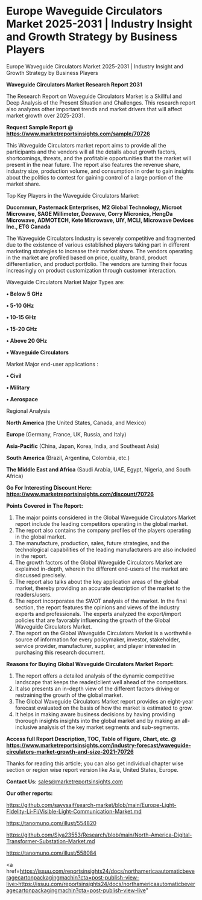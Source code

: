 # Europe Waveguide Circulators Market 2025-2031 | Industry Insight and Growth Strategy by Business Players
Europe Waveguide Circulators Market 2025-2031 | Industry Insight and Growth Strategy by Business Players

<strong>Waveguide Circulators Market Research Report 2031</strong>

The Research Report on Waveguide Circulators Market is a Skillful and Deep Analysis of the Present Situation and Challenges. This research report also analyzes other important trends and market drivers that will affect market growth over 2025-2031.

<strong>Request Sample Report @ <a href=https://www.marketreportsinsights.com/sample/70726>https://www.marketreportsinsights.com/sample/70726</a></strong>

This Waveguide Circulators market report aims to provide all the participants and the vendors will all the details about growth factors, shortcomings, threats, and the profitable opportunities that the market will present in the near future. The report also features the revenue share, industry size, production volume, and consumption in order to gain insights about the politics to contest for gaining control of a large portion of the market share.

Top Key Players in the Waveguide Circulators Market:

<strong>Ducommun, Pasternack Enterprises, M2 Global Technology, Microot Microwave, SAGE Millimeter, Deewave, Corry Micronics, HengDa Microwave, ADMOTECH, Kete Microwave, UIY, MCLI, Microwave Devices Inc., ETG Canada</strong>

The Waveguide Circulators Industry is severely competitive and fragmented due to the existence of various established players taking part in different marketing strategies to increase their market share. The vendors operating in the market are profiled based on price, quality, brand, product differentiation, and product portfolio. The vendors are turning their focus increasingly on product customization through customer interaction.

Waveguide Circulators Market Major Types are:

<strong>• Below 5 GHz

• 5-10 GHz

• 10-15 GHz

• 15-20 GHz

• Above 20 GHz

• Waveguide Circulators</strong>

Market Major end-user applications :

<strong>• Civil

• Military

• Aerospace</strong>

Regional Analysis

</u><strong><b>North America</b></strong> (the United States, Canada, and Mexico)

<strong><b>Europe </b></strong>(Germany, France, UK, Russia, and Italy)

<strong><b>Asia-Pacific</b></strong> (China, Japan, Korea, India, and Southeast Asia)

<strong><b>South America</b></strong> (Brazil, Argentina, Colombia, etc.)

<strong><b>The Middle East and Africa</b></strong> (Saudi Arabia, UAE, Egypt, Nigeria, and South Africa)

<strong>Go For Interesting Discount Here: <a href=https://www.marketreportsinsights.com/discount/70726>https://www.marketreportsinsights.com/discount/70726</a></strong>

<strong>Points Covered in The Report:</strong>
<ol>
  <li>The major points considered in the Global Waveguide Circulators Market report include the leading competitors operating in the global market.</li>
  <li>The report also contains the company profiles of the players operating in the global market.</li>
  <li>The manufacture, production, sales, future strategies, and the technological capabilities of the leading manufacturers are also included in the report.</li>
  <li>The growth factors of the Global Waveguide Circulators Market are explained in-depth, wherein the different end-users of the market are discussed precisely.</li>
  <li>The report also talks about the key application areas of the global market, thereby providing an accurate description of the market to the readers/users.</li>
  <li>The report incorporates the SWOT analysis of the market. In the final section, the report features the opinions and views of the industry experts and professionals. The experts analyzed the export/import policies that are favorably influencing the growth of the Global Waveguide Circulators Market.</li>
  <li>The report on the Global Waveguide Circulators Market is a worthwhile source of information for every policymaker, investor, stakeholder, service provider, manufacturer, supplier, and player interested in purchasing this research document.</li>
</ol>
<strong>Reasons for Buying Global Waveguide Circulators Market Report:</strong>

<ol>
  <li>The report offers a detailed analysis of the dynamic competitive landscape that keeps the reader/client well ahead of the competitors.</li>
  <li>It also presents an in-depth view of the different factors driving or restraining the growth of the global market.</li>
  <li>The Global Waveguide Circulators Market report provides an eight-year forecast evaluated on the basis of how the market is estimated to grow.</li>
  <li>It helps in making aware business decisions by having providing thorough insights insights into the global market and by making an all-inclusive analysis of the key market segments and sub-segments.</li>
</ol>
<strong>Access full Report Description, TOC, Table of Figure, Chart, etc. @ <a href=https://www.marketreportsinsights.com/industry-forecast/waveguide-circulators-market-growth-and-size-2021-70726>https://www.marketreportsinsights.com/industry-forecast/waveguide-circulators-market-growth-and-size-2021-70726</a></strong>


Thanks for reading this article; you can also get individual chapter wise section or region wise report version like Asia, United States, Europe.

<strong>Contact Us:</strong>
sales@marketreportsinsights.com

<strong>Our other reports:</strong>

<a href=https://github.com/sayysaif/search-market/blob/main/Europe-Light-Fidelity-Li-Fi/Visible-Light-Communication-Market.md>https://github.com/sayysaif/search-market/blob/main/Europe-Light-Fidelity-Li-Fi/Visible-Light-Communication-Market.md</a>

<a href=https://tanomuno.com/illust/554820>https://tanomuno.com/illust/554820</a>

<a href=https://github.com/Siya23553/Research/blob/main/North-America-Digital-Transformer-Substation-Market.md>https://github.com/Siya23553/Research/blob/main/North-America-Digital-Transformer-Substation-Market.md</a>

<a href=https://tanomuno.com/illust/558084>https://tanomuno.com/illust/558084</a>

<a href=https://issuu.com/reportsinsights24/docs/northamericaautomaticbeveragecartonpackagingmachin?cta=post-publish-view-live>https://issuu.com/reportsinsights24/docs/northamericaautomaticbeveragecartonpackagingmachin?cta=post-publish-view-live</a>"
